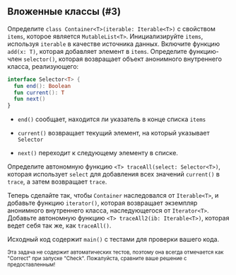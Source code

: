 ## Вложенные классы (#3)

Определите `class Container<T>(iterable: Iterable<T>)` с свойством `items`, которое является `MutableList<T>`. Инициализируйте `items`, используя `iterable` в качестве источника данных. Включите функцию `add(x: T)`, которая добавляет элемент в `items`. Определите функцию-член `selector()`, которая возвращает объект анонимного внутреннего класса, реализующего:

```kotlin
interface Selector<T> {
  fun end(): Boolean
  fun current(): T
  fun next()
}
```

- `end()` сообщает, находится ли указатель в конце списка `items`

- `current()` возвращает текущий элемент, на который указывает `Selector`

- `next()` переходит к следующему элементу в списке.

Определите автономную функцию `<T> traceAll(select: Selector<T>)`, которая использует `select` для добавления всех значений `current()` в `trace`, а затем возвращает `trace`.

Теперь сделайте так, чтобы `Container` наследовался от `Iterable<T>`, и добавьте функцию `iterator()`, которая возвращает экземпляр анонимного внутреннего класса, наследующегося от `Iterator<T>`. Добавьте автономную функцию `<T> traceAll2(ib: Iterable<T>)`, которая ведет себя так же, как `traceAll()`.

Исходный код содержит `main()` с тестами для проверки вашего кода.

<sub> Эта задача не содержит автоматических тестов, поэтому она всегда отмечается как "Correct" при запуске "Check". Пожалуйста, сравните ваше решение с предоставленным! </sub>